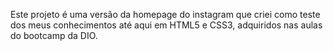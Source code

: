 Este projeto é uma versão da homepage do instagram que criei como teste dos meus conhecimentos até aqui em HTML5 e CSS3, adquiridos nas aulas do bootcamp da DIO.